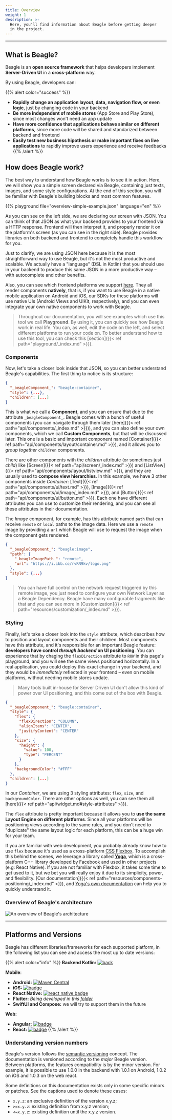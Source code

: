 ```yaml
---
title: Overview
weight: 1
description: >-
  Here, you'll find information about Beagle before getting deeper
  in the project.
---
```


---

## What is Beagle?

Beagle is an **open source framework** that helps developers implement **Server-Driven UI** in a **cross-platform** way.

By using Beagle, developers can:

{{% alert color="success" %}}
- **Rapidly change an application layout, data, navigation flow, or even logic**, just by changing code in your backend
- **Be more independent of mobile stores** (App Store and Play Store), since most changes won't need an app update
- **Have more confidence that applications behave similar on different platforms**, since more code will be shared and standarized between backend and frontend
- **Easily test new business hipothesis or make important fixes on live applications** to rapidly improve users experience and receive feedbacks
{{% /alert %}}

## How does Beagle work?

The best way to understand how Beagle works is to see it in action. Here, we will show you a simple screen declared via Beagle, containing just texts, images, and some style configurations. At the end of this section, you will be familiar with Beagle's building blocks and most common features.

<!-- json-playground:overview-simple-example.json
{
  "_beagleComponent_": "beagle:container",
  "style": {
    "flex": {
      "flexDirection": "COLUMN",
      "alignItems": "CENTER",
      "justifyContent": "CENTER"
    },
    "size": {
      "height": {
        "value": 100,
        "type": "PERCENT"
      }
    },
    "backgroundColor": "#FFF"
  },
  "children": [
    {
      "_beagleComponent_": "beagle:image",
      "path": {
        "_beagleImagePath_": "remote",
        "url": "https://i.ibb.co/rvRN9kv/logo.png"
      },
      "style": {
        "size": {
          "width": {
            "value": 242,
            "type": "REAL"
          },
          "height": {
            "value": 225,
            "type": "REAL"
          }
        }
      }
    },
    {
      "_beagleComponent_": "beagle:text",
      "text": "Welcome to Beagle playground! \nUse the left panel to start coding!",
      "textColor": "#000",
      "alignment": "CENTER",
      "style": {
        "margin": {
          "all": {
            "value": 40,
            "type": "REAL"
          }
        }
      }
    }
  ]
}
-->

{{% playground file="overview-simple-example.json" language="en" %}}

As you can see on the left side, we are declaring our screen with JSON. You can think of that JSON as what your backend provides to your frontend via a HTTP response. Frontend will then interpret it, and properly render it on the platform's screen (as you can see in the right side). Beagle provides libraries on both backend and frontend to completely handle this workflow for you.

Just to clarify, we are using JSON here because it is the most straightforward way to use Beagle, but it's not the most productive and scalable. We actually have a "language" (DSL in Kotlin) that you should use in your backend to produce this same JSON in a more productive way – with autocomplete and other benefits.

Also, you can see which frontend platforms we support [here](#platforms-and-versions). They all render components **natively**, that is, if you want to use Beagle in a native mobile application on Android and iOS, our SDKs for these platforms will use native UIs (Android Views and UIKit, respectively), and you can even integrate your own native components to work with Beagle.

> Throughout our documentation, you will see examples which use this tool we call **Playground**. By using it, you can quickly see how Beagle work in real life. You can, as well, edit the code on the left, and select different platforms to run your code on. To better understand how to use this tool, you can check this [section]({{< ref path="playground/_index.md" >}}).

### Components

Now, let's take a closer look inside that JSON, so you can better understand Beagle's capabilities. The first thing to notice is its structure:

```json
{
  "_beagleComponent_": "beagle:container",
  "style": {...},
  "children": [...]
}
```

This is what we call a **Component**, and you can ensure that due to the attribute `_beagleComponent_`. Beagle comes with a bunch of useful components (you can navigate through them later [here]({{< ref path="api/components/_index.md" >}})), and you can also define your own components, which we call **Custom Components**, but that will be discussed later. This one is a basic and important component named [Container]({{< ref path="api/components/layout/container.md" >}}), and it allows you to *group together* `children` components.

There are other components with the *children* attribute (or sometimes just *child*) like [Screen]({{< ref path="api/screen/_index.md" >}}) and [ListView]({{< ref path="api/components/layout/listview.md" >}}), and they are usually used to **compose view hierarchies**. In this example, we have 3 other components inside *Container*: [Text]({{< ref path="api/components/ui/text.md" >}}), [Image]({{< ref path="api/components/ui/image/_index.md" >}}), and [Button]({{< ref path="api/components/ui/button.md" >}}). Each one have different attributes you can use to customize their rendering, and you can see all these attributes in their documentation.

The *Image* component, for example, has this attribute named `path` that can receive `remote` or `local` paths to the image data. Here we use a `remote` image by providing a `url` which Beagle will use to request the image when the component gets rendered.

```json
{
  "_beagleComponent_": "beagle:image",
  "path": {
    "_beagleImagePath_": "remote",
    "url": "https://i.ibb.co/rvRN9kv/logo.png"
  },
  "style": {...}
}
```

> You can have full control on the network request triggered by this remote image, you just need to configure your own Network Layer as a Beagle Dependency. Beagle have many configurable fragments like that and you can see more in [Customization]({{< ref path="resources/customization/_index.md" >}}).

### Styling

Finally, let's take a closer look into the `style` attribute, which describes how to position and layout components and their children. Most components have this attribute, and it's responsible for an important Beagle feature: **developers have control *through backend* on UI positioning**. You can experience that by chaging the `flexDirection` attribute to `ROW` in this page's playground, and you will see the same views positioned horizontally. In a real application, you could deploy this exact change in your backend, and they would be *immediately* reflected in your frontend – even on mobile platforms, without needing mobile stores update.

> Many tools built in-house for Server Driven UI don't allow this kind of power over UI positioning, and this come out of the box with Beagle.

```json
{
  "_beagleComponent_": "beagle:container",
  "style": {
    "flex": {
      "flexDirection": "COLUMN",
      "alignItems": "CENTER",
      "justifyContent": "CENTER"
    },
    "size": {
      "height": {
        "value": 100,
        "type": "PERCENT"
      }
    },
    "backgroundColor": "#FFF"
  },
  "children": [...]
}
```

In our *Container*, we are using 3 styling attributes: `flex`, `size`, and `backgroundColor`. There are other options as well, you can see them all [here]({{< ref path="api/widget.md#style-attributes" >}}).

The `flex` attribute is pretty important because it allows you to **use the same Layout Engine on different platforms**. Since all your platforms will be positioning views according to the same rules, and you don't need to "duplicate" the same layout logic for each platform, this can be a huge win for your team.

If you are familiar with web development, you probably already know how to use `flex` because it's used as a cross-platform [CSS Flexbox](https://www.w3schools.com/css/css3_flexbox.asp). To accomplish this behind the scenes, we leverage a library called [**Yoga**](https://yogalayout.com), which is a cross-platform C++ library developed by Facebook and used in other projects (e.g: React Native). If you are not familiar with Flexbox, it takes some time to get used to it, but we bet you will really enjoy it due to its simplicity, power, and flexibility. [Our documentation]({{< ref path="resources/components-positioning/_index.md" >}}), and [Yoga's own documentation](https://yogalayout.com/docs) can help you to quickly understand it.

### Overview of Beagle's architecture

![An overview of Beagle's architecture](/shared/beaglemobileback.png)

---

## Platforms and Versions

Beagle has different libraries/frameworks for each supported platform, in the following list you can see and access the most up to date versions:

{{% alert color="info" %}}
**Backend Kotlin:** [![back](https://camo.githubusercontent.com/27998a386042ecb2cae7b9f09ae159bd07c935bd/68747470733a2f2f696d672e736869656c64732e696f2f6d6176656e2d63656e7472616c2f762f62722e636f6d2e7a75702e626561676c652f6672616d65776f726b)](https://mvnrepository.com/artifact/br.com.zup.beagle/framework)

**Mobile**:

- **Android:** [![Maven Central](https://img.shields.io/maven-central/v/br.com.zup.beagle/android)](https://mvnrepository.com/artifact/br.com.zup.beagle/android)
- **iOS:** [![badge](https://img.shields.io/cocoapods/v/Beagle)](https://cocoapods.org/pods/Beagle)
- **React Native:** [![react native badge](https://img.shields.io/npm/v/@zup-it/beagle-react-native?logo=React)](https://www.npmjs.com/package/@zup-it/beagle-react-native)
- **Flutter:** *Being developed in this [folder](https://github.com/ZupIT/beagle/tree/master/flutter)*
- **SwiftUI and Compose:** we will try to support them in the future

**Web:**

- **Angular:** [![badge](https://img.shields.io/npm/v/@zup-it/beagle-angular?logo=Angular)](https://www.npmjs.com/package/@zup-it/beagle-angular)
- **React:** [![badge](https://img.shields.io/npm/v/@zup-it/beagle-react?logo=React)](https://www.npmjs.com/package/@zup-it/beagle-react)
{{% /alert %}}

### Understanding version numbers

Beagle's version follows the [semantic versioning](https://semver.org/) concept. The documentation is versioned according to the *major* Beagle version. Between platforms, the features compatibility is by the minor version. For example, it is possible to use 1.0.0 in the backend with 1.0.1 on Android, 1.0.2 on iOS and 1.0.3 on the web react.

Some definitions on this documentation exists only in some specific minors or patches. See the captions used to denote these cases:

- `x.y.z`: an exclusive definition of the version x.y.z;
- `>=x.y.z`: existing definition from x.y.z version;
- `<=x.y.z`: existing definition until the x.y.z version.

